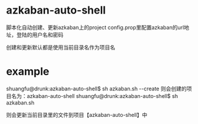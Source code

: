 # azkaban-auto-shell
脚本化自动创建、更新azkaban上的project
config.prop里配置azkaban的url地址，登陆的用户名和密码

创建和更新默认都是使用当前目录名作为项目名

# example
shuangfu@drunk:azkaban-auto-shell$ sh azkaban.sh --create
则会创建的项目名为：azkaban-auto-shell
shuangfu@drunk:azkaban-auto-shell$ sh azkaban.sh

则会更新当前目录里的文件到项目【azkaban-auto-shell】中
